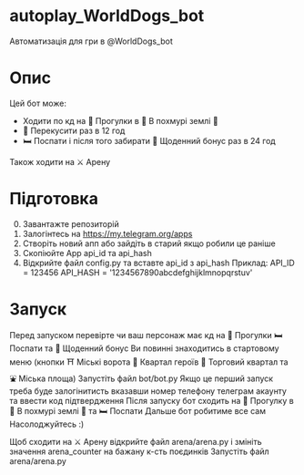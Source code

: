 # autoplay_WorldDogs_bot
Автоматизація для гри в @WorldDogs_bot

# Опис
Цей бот може:
- Ходити по кд на 🐾 Прогулки в 🌲 В похмурі землі 🌲
- 🍗 Перекусити раз в 12 год
- 🛏 Поспати і після того забирати 🎁 Щоденний бонус раз в 24 год

Також ходити на ⚔️ Арену

# Підготовка
0. Завантажте репозиторій
1. Залогінтесь на https://my.telegram.org/apps
2. Створіть новий апп або зайдіть в старий якщо робили це раніше
3. Скопіюйте App api_id та api_hash
4. Відкрийте файл config.py та вставте api_id з api_hash
Приклад:
API_ID = 123456
API_HASH = '1234567890abcdefghijklmnopqrstuv'

# Запуск
Перед запуском перевірте чи ваш персонаж має кд на 🐾 Прогулки 🛏 Поспати та 🎁 Щоденний бонус
Ви повинні знаходитись в стартовому меню (кнопки ⛩ Міські ворота 🏯 Квартал героїв 🏪 Торговий квартал та ⛲️ Міська площа)
Запустіть файл bot/bot.py
Якщо це перший запуск треба буде залогінитисть вказавши номер телефону телеграм акаунту та ввести код підтвердження
Після запуску бот сходить на 🐾 Прогулку в 🌲 В похмурі землі 🌲 та 🛏 Поспати
Дальше бот робитиме все сам
Насолоджуйтесь :)

Щоб сходити на ⚔️ Арену відкрийте файл arena/arena.py і змініть значення arena_counter на бажану к-сть поєдинків
Запустіть файл arena/arena.py
